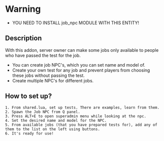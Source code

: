 # Warning
* YOU NEED TO INSTALL job_npc MODULE WITH THIS ENTITY!

## Description
  With this addon, server owner can make some jobs only available to people who have passed the test for the job.

* You can create job NPC's, which you can set name and model of.
* Create your own test for any job and prevent players from choosing these jobs without passing the test.
* Create multiple NPC's for different jobs.

## How to set up?
	1. From shared.lua, set up tests. There are examples, learn from them.
	2. Spawn the Job NPC from Q panel.
	3. Press ALT+E to open superadmin menu while looking at the npc.
	4. Set the desired name and model for the NPC.
	5. From available jobs (that you have prepared tests for), add any of them to the list on the left using buttons.
	6. It's ready for use!


